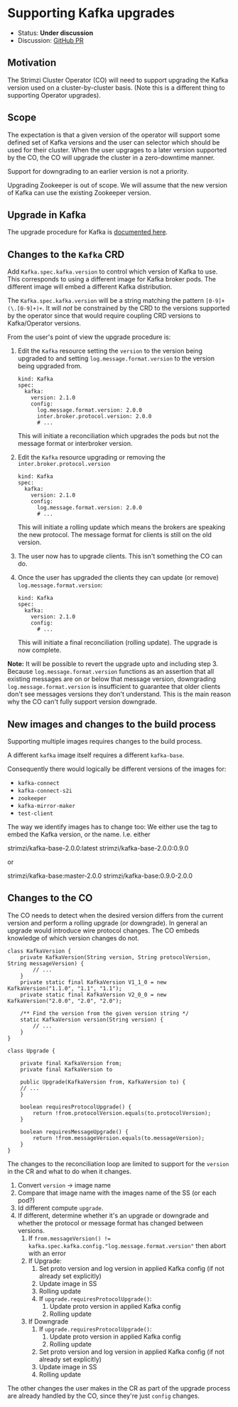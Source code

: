 # Supporting Kafka upgrades

* Status: **Under discussion**
* Discussion: [GitHub PR](https://github.com/strimzi/strimzi-kafka-operator/pull/918)

## Motivation

The Strimzi Cluster Operator (CO) will need to support upgrading the Kafka 
version used on a cluster-by-cluster basis. 
(Note this is a different thing to supporting Operator upgrades).

## Scope

The expectation is that a given version of the operator will support some 
defined set of Kafka versions and the user can selector which should be 
used for their cluster.
When the user upgrages to a later version supported by the CO, the CO will upgrade the cluster in a zero-downtime manner.

Support for downgrading to an earlier version is not a priority.

Upgrading Zookeeper is out of scope. We will assume that the new version of Kafka can use the existing Zookeeper version.

## Upgrade in Kafka

The upgrade procedure for Kafka is [documented here](https://kafka.apache.org/documentation/#upgrade).

## Changes to the `Kafka` CRD

Add `Kafka.spec.kafka.version` to control which version of Kafka to use.
This corresponds to using a different image for Kafka broker pods.
The different image will embed a different Kafka distribution.

The `Kafka.spec.kafka.version` will be a string matching the pattern
`[0-9]+(\.[0-9]+)+`. It will _not_ be constrained by the CRD to the versions 
supported by the operator since that would require coupling CRD versions to Kafka/Operator versions.

From the user's point of view the upgrade procedure is:

1. Edit the `Kafka` resource setting the `version` to the version being upgraded to
   and setting `log.message.format.version` to the version being upgraded from.

    ```
    kind: Kafka
    spec:
      kafka:
        version: 2.1.0
        config:
          log.message.format.version: 2.0.0
          inter.broker.protocol.version: 2.0.0
          # ...
    ```

    This will initiate a reconciliation which upgrades the pods but not the message format or interbroker version.

2. Edit the `Kafka` resource upgrading or removing the `inter.broker.protocol.version`

    ```
    kind: Kafka
    spec:
      kafka:
        version: 2.1.0
        config:
          log.message.format.version: 2.0.0
          # ...
    ```

    This will initiate a rolling update which means the brokers are speaking the new protocol.
    The message format for clients is still on the old version.

3. The user now has to upgrade clients. This isn't something the CO can do.

4. Once the user has upgraded the clients they can update (or remove) `log.message.format.version`:

    ```
    kind: Kafka
    spec:
      kafka:
        version: 2.1.0
        config:
          # ...
    ```

    This will initiate a final reconciliation (rolling update). The upgrade is now complete.

**Note:** It will be possible to revert the upgrade upto and including step 3.
Because `log.message.format.version` functions as an assertion that all existing messages are on or below that message version, downgrading `log.message.format.version` is insufficient to guarantee that older clients don't see messages versions they don't understand.
This is the main reason why the CO can't fully support version downgrade.

## New images and changes to the build process

Supporting multiple images requires changes to the build process.

A different `kafka` image itself requires a different `kafka-base`.

Consequently there would logically be different versions of the images for:

* `kafka-connect`
* `kafka-connect-s2i`
* `zookeeper`
* `kafka-mirror-maker`
* `test-client`

The way we identify images has to change too: We either use the tag to embed the Kafka version, or the name. 
I.e. either

  strimzi/kafka-base-2.0.0:latest
  strimzi/kafka-base-2.0.0:0.9.0

or 

  strimzi/kafka-base:master-2.0.0
  strimzi/kafka-base:0.9.0-2.0.0

## Changes to the CO

The CO needs to detect when the desired version differs from the current version and perform a rolling upgrade (or downgrade).
In general an upgrade would introduce wire protocol changes. The CO embeds knowledge of which version changes do not.

```
class KafkaVersion {
    private KafkaVersion(String version, String protocolVersion, String messageVersion) {
        // ...
    }
    private static final KafkaVersion V1_1_0 = new KafkaVersion("1.1.0", "1.1", "1.1");
    private static final KafkaVersion V2_0_0 = new KafkaVersion("2.0.0", "2.0", "2.0");

    /** Find the version from the given version string */
    static KafkaVersion version(String version) {
        // ...
    }
}

class Upgrade {

    private final KafkaVersion from;
    private final KafkaVersion to

    public Upgrade(KafkaVersion from, KafkaVersion to) {
	// ...
    }

    boolean requiresProtocolUpgrade() {
        return !from.protocolVersion.equals(to.protocolVersion);
    }

    boolean requiresMessageUpgrade() {
        return !from.messageVersion.equals(to.messageVersion);
    }
}
```

The changes to the reconciliation loop are limited to support for the `version` 
in the CR and what to do when it changes.

1. Convert `version` → image name
2. Compare that image name with the images name of the SS (or each pod?)
3. Id different compute `upgrade`.
3. If different, determine whether it's an upgrade or downgrade and whether the protocol or message format has changed between versions.
    1. If `from.messageVersion() != kafka.spec.kafka.config."log.message.format.version"` then abort with an error
    2. If Upgrade:
        1. Set proto version and log version in applied Kafka config (if not already set explicitly)
        2. Update image in SS
        3. Rolling update
        4. If `upgrade.requiresProtocolUpgrade()`:
            1. Update proto version in applied Kafka config
            2. Rolling update
    3. If Downgrade
        1. If `upgrade.requiresProtocolUpgrade()`:
            1. Update proto version in applied Kafka config
            2. Rolling update
        2. Set proto version and log version in applied Kafka config (if not already set explicitly)
        3. Update image in SS
        4. Rolling update

The other changes the user makes in the CR as part of the upgrade process are already handled by the CO, since they're just `config` changes.
